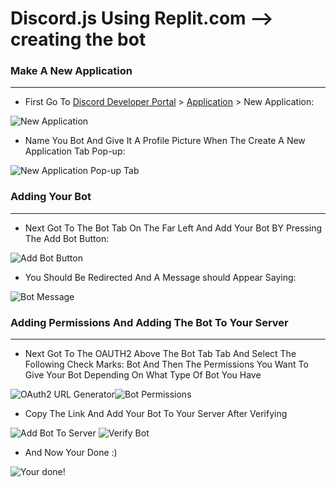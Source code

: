 # Discord.js Using Replit.com --> creating the bot
### Make A New Application
---

* First Go To [Discord Developer Portal](https://discord.com/developers/docs/intro) > [Application](https://discord.com/developers/applications) > New Application:

![New Application][logo]

[logo]: https://lh3.googleusercontent.com/LDDeChfuA_qWKD9SPQSP5-Zvr7UaKVdf07i8amjPxZFNfPefVy0iUHUrmfs5xFmTWjjGxGM=s600 "new Application"



* Name You Bot And Give It A Profile Picture When The Create A New Application Tab Pop-up:

![New Application Pop-up Tab][image]

[image]: https://lh3.googleusercontent.com/jwTp1GWWd4BVnBUBvkIHfz7OTxaQErSpcOakMyiGsYzyLYLmbw4a9QYSQTRdbc7rn4LUQA=s300


### Adding Your Bot
---
* Next Got To The Bot Tab On The Far Left And Add Your Bot BY Pressing The Add Bot Button:

![Add Bot Button][Add Bot]

[Add Bot]: https://lh3.googleusercontent.com/Xlp9J_evhjm-041S8i8aqXS6UGiyW5ZtrKAR-cFVxFfYwYojeoJqVEBcadbvf-16mzAy9g=s500



* You Should Be Redirected And A Message should Appear Saying:

![Bot Message][Bot Message]

[Bot Message]: https://lh3.googleusercontent.com/SewDIYOtvxOTzprE_j255PzxnSfrQDq-HkWXBENXbRu4h9h9pJlmH8joxlCJbXsw-XgKtw=s700


### Adding Permissions And Adding The Bot To Your Server
---
* Next Got To The OAUTH2 Above The Bot Tab Tab And Select The Following Check Marks:
Bot And Then The Permissions You Want To Give Your Bot Depending On What Type Of Bot You Have

![OAuth2 URL Generator][URL Generator]![Bot Permissions][Bot Permissions]

[URL Generator]: https://lh3.googleusercontent.com/cKZwOJjMXvfM9G5y3lKhEFgb1-Lrx_tz-81pl2djj58vZ8cvsPtwD1eARjMLkFjoL2yoIw=s600


[Bot Permissions]: https://lh3.googleusercontent.com/6fywvWi6HPLSpTWsSxazohKblTry7iUXdRqGml0Td23Fr98d8VL927Il0jZNMuRk43fsQtw=s600


- Copy The Link And Add Your Bot To Your Server After Verifying

![Add Bot To Server][AddBotToServer] ![Verify Bot][Verify Bot]

[AddBotToServer]: https://lh3.googleusercontent.com/-m-k6wHLEXYgf6jJMaHE2skXqLRz7-78ib8N-0idGReyQKTFyKHLixto2UT_wFZ6c4riTw=s400
[Verify Bot]: https://lh3.googleusercontent.com/VoVmPE8IwmjZN0fcEN9tl-H5nOKezR5ocNfHpzvxHXFwQaGMzS4OHNYSxP-GPfwXly1eBh4=s400


- And Now Your Done :)

![Your done!][YourDone]

[YourDone]: https://lh3.googleusercontent.com/XGjHOEDfG5M51gH1Thn_I98Hr-xveeBj5JOLLQ02KLVlpymuZWy9gzNP8x7058bDswysOg=s400
